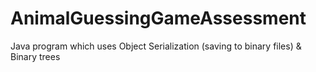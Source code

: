 # AnimalGuessingGameAssessment
Java program which uses Object Serialization (saving to binary files) &amp; Binary trees 
